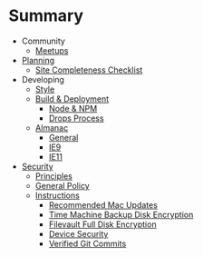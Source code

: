 # Summary

* Community
  * [Meetups]
* [Planning]
  * [Site Completeness Checklist]
* Developing
  * [Style]
  * [Build & Deployment]
    * [Node & NPM]
    * [Drops Process]
  * [Almanac]
    * [General]
    * [IE9]
    * [IE11]
* [Security]
  * [Principles]
  * [General Policy]
  * [Instructions]
    * [Recommended Mac Updates]
    * [Time Machine Backup Disk Encryption]
    * [Filevault Full Disk Encryption]
    * [Device Security]
    * [Verified Git Commits]

[Meetups]: ./meetups/README.md
[Planning]: ./project_management/README.md
[Style]: ./style/README.md
[Build & Deployment]: ./build_process/README.md
[Node & NPM]: ./build_process/node.md
[Security]: ./security/README.md
[Almanac]: ./almanac/README.md
[IE9]: ./almanac/IE9.md
[IE11]: ./almanac/IE11.md
[General]: ./almanac/general.md
[Principles]: ./security/README.md#principles
[General Policy]: ./security/README.md#general-policy
[Instructions]: ./security/README.md#instructions
[Recommended Mac Updates]: ./security/mac-updates.md
[Time Machine Backup Disk Encryption]: ./security/timemachine.md
[Filevault Full Disk Encryption]: ./security/filevault.md
[Device Security]: ./security/devices.md
[Verified Git Commits]: ./security/verified-commits.md
[Drops Process]: ./build_process/drops.md
[Site Completeness Checklist]: ./project_management/site_completeness_checklist.md

